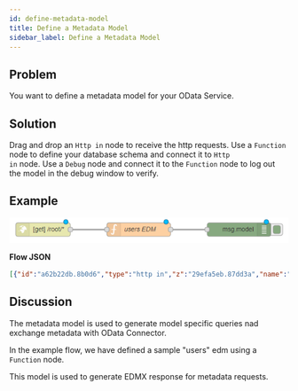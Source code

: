 ```yaml
---
id: define-metadata-model
title: Define a Metadata Model
sidebar_label: Define a Metadata Model
---
```


## Problem

You want to define a metadata model for your OData Service.

## Solution

Drag and drop an <code class="node">Http in</code> node to receive the http requests.
Use a <code class="node">Function</code> node to define your database schema and connect it to <code class="node">Http in</code> node.
Use a <code class="node">Debug</code> node and connect it to the <code class="node">Function</code> node to log out the model in the debug window to verify.

## Example

![](../assets/odata/define-metadata-model.png)

<b>Flow JSON</b>
~~~json
[{"id":"a62b22db.8b0d6","type":"http in","z":"29efa5eb.87dd3a","name":"","url":"/root/*","method":"get","upload":false,"swaggerDoc":"","x":300,"y":320,"wires":[["cf5f06eb.87b3c8"]]},{"id":"cf5f06eb.87b3c8","type":"function","z":"29efa5eb.87dd3a","name":"users EDM","func":"msg.model = {\n    namespace: \"ignite\",\n    entityTypes: {\n        \"users\": {\n            \"id\": {\"type\": \"Edm.Int32\", \"key\": true},\n            \"name\": {\"type\": \"Edm.String\"},            \n            \"username\": {\"type\": \"Edm.String\"}            \n        }\n    },   \n    entitySets: {\n        \"users\": {\n            entityType: \"ignite.users\"\n        }\n    }\n}\nreturn msg;","outputs":1,"noerr":0,"x":510,"y":320,"wires":[["75495530.2f6adc"]]},{"id":"75495530.2f6adc","type":"debug","z":"29efa5eb.87dd3a","name":"","active":true,"tosidebar":true,"console":false,"tostatus":false,"complete":"model","targetType":"msg","x":730,"y":320,"wires":[]}]
~~~

## Discussion

The metadata model is used to generate model specific queries nad exchange metadata with OData Connector.

In the example flow, we have defined a sample "users" edm using a <code class="node">Function</code> node.

This model is used to generate EDMX response for metadata requests.